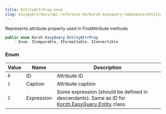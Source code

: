 ```yaml
---
title: EntityAttrProp enum
slug: easyquery/docs/api-reference-4x/korzh-easyquery-namespace/entityattrprop-enum
---
```



Represents attribute property used in FindAttribute methods
```csharp
public enum Korzh.EasyQuery.EntityAttrProp
    : Enum, IComparable, IFormattable, IConvertible

```

### Enum

| Value | Name | Description | 
| --- | --- | --- | 
| `0` | ID | Attribute ID | 
| `1` | Caption | Attribute caption | 
| `2` | Expression | Some expression (should be defined in descendants). Same as ID for [Korzh.EasyQuery.Entity](/api-reference-4x/korzh-easyquery-namespace/entity-class) class. |